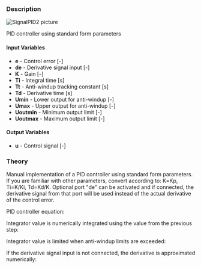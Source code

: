 ### Description
![SignalPID2 picture](SignalPID.svg)

PID controller using standard form parameters

#### Input Variables
* **e** - Control error [-]
* **de** - Derivative signal input [-]
* **K** - Gain [-]
* **Ti** - Integral time [s]
* **Tt** - Anti-windup tracking constant [s]
* **Td** - Derivative time [s]
* **Umin** - Lower output for anti-windup [-]
* **Umax** - Upper output for anti-windup [-]
* **Uoutmin** - Minimum output limit [-]
* **Uoutmax** - Maximum output limit [-]

#### Output Variables
* **u** - Control signal [-]

### Theory
Manual implementation of a PID controller using standard form parameters. If you are familiar with other parameters, convert according to: K=Kp, Ti=K/Ki, Td=Kd/K. Optional port "de" can be activated and if connected, the derivative signal from that port will be used instead of the actual derivative of the control error.

PID controller equation:
<!---EQUATION u(t) = K e(t) + I(t) + \dfrac{K T_d}{t_{step}} \dfrac{de(t)}{dt} --->

Integrator value is numerically integrated using the value from the previous step:
<!---EQUATION I(t) = I'(t-t_{step}) + K \dfrac{t_{step}}{T_i} e(t) --->

Integrator value is limited when anti-windup limits are exceeded:
<!---EQUATION I'(t) = \begin{cases}I(t), &u_{min}\le u(t) \le u_{max}\\ I(t) + \dfrac{t_{step}}{T_t}(u_{max}-u(t)), & u(t)>u_{max}\\ I(t) + \dfrac{t_{step}}{T_t}(u_{min}-u(t)), & u(t)<u_{min}\end{cases} --->

If the derivative signal input is not connected, the derivative is approximated numerically:
<!---EQUATION \dfrac{de(t)}{dt} \approx e(t)-e(t-t_{step}) --->
